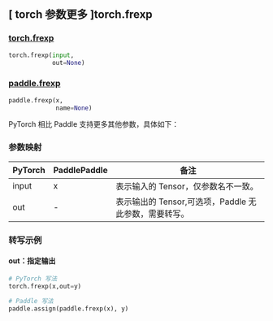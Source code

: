 ## [ torch 参数更多 ]torch.frexp

### [torch.frexp](https://pytorch.org/docs/stable/generated/torch.frexp.html?highlight=frexp#torch.frexp)

```python
torch.frexp(input,
            out=None)
```

### [paddle.frexp](https://www.paddlepaddle.org.cn/documentation/docs/zh/develop/api/paddle/frexp_cn.html#frexp)

```python
paddle.frexp(x,
             name=None)
```

PyTorch 相比 Paddle 支持更多其他参数，具体如下：
### 参数映射
| PyTorch       | PaddlePaddle | 备注                                                   |
| ------------- | ------------ | ------------------------------------------------------ |
| input          | x         | 表示输入的 Tensor，仅参数名不一致。                                     |
| out       | -        | 表示输出的 Tensor,可选项，Paddle 无此参数，需要转写。 |

### 转写示例

#### out：指定输出

```python
# PyTorch 写法
torch.frexp(x,out=y)

# Paddle 写法
paddle.assign(paddle.frexp(x), y)
```
